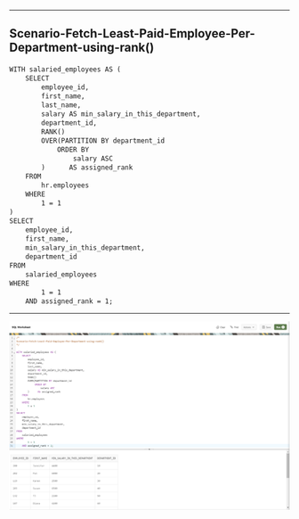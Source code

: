 --------------------------------------------------------------------------------
Scenario-Fetch-Least-Paid-Employee-Per-Department-using-rank()
--------------------------------------------------------------------------------

    WITH salaried_employees AS (
        SELECT
            employee_id,
            first_name,
            last_name,
            salary AS min_salary_in_this_department,
            department_id,
            RANK()
            OVER(PARTITION BY department_id
                ORDER BY
                    salary ASC
            )      AS assigned_rank
        FROM
            hr.employees
        WHERE
            1 = 1
    )
    SELECT
        employee_id,
        first_name,
        min_salary_in_this_department,
        department_id
    FROM
        salaried_employees
    WHERE
            1 = 1
        AND assigned_rank = 1;

--------------------------------------------------------------------------------

![!](../../../Assets/Oracle/Scenario-Fetch-Least-Paid-Employee-Per-Department-using-rank().PNG)